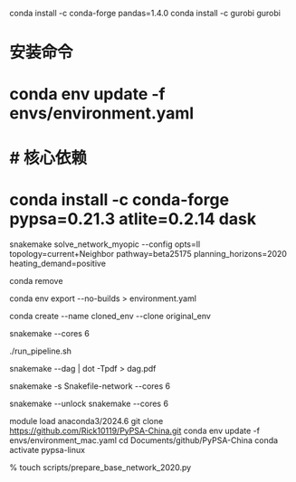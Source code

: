 conda install -c conda-forge pandas=1.4.0
conda install -c gurobi gurobi

# 安装命令
# conda env update -f envs/environment.yaml

# # 核心依赖
# conda install -c conda-forge pypsa=0.21.3 atlite=0.2.14 dask

snakemake solve_network_myopic --config opts=ll topology=current+Neighbor pathway=beta25175 planning_horizons=2020 heating_demand=positive

conda remove

conda env export --no-builds > environment.yaml

conda create --name cloned_env --clone original_env

snakemake --cores 6

./run_pipeline.sh

snakemake --dag | dot -Tpdf > dag.pdf

snakemake -s Snakefile-network --cores 6

snakemake --unlock
snakemake --cores 6

module load anaconda3/2024.6
git clone https://github.com/Rick10119/PyPSA-China.git
conda env update -f envs/environment_mac.yaml
cd Documents/github/PyPSA-China
conda activate pypsa-linux

% touch scripts/prepare_base_network_2020.py
